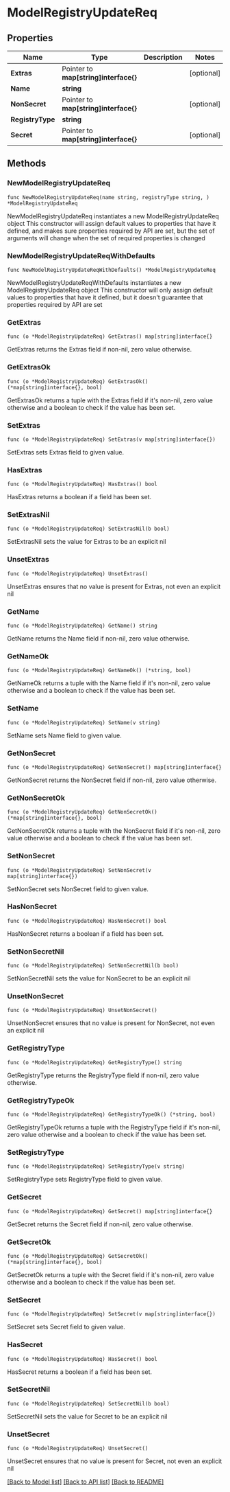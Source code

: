 # ModelRegistryUpdateReq

## Properties

Name | Type | Description | Notes
------------ | ------------- | ------------- | -------------
**Extras** | Pointer to **map[string]interface{}** |  | [optional] 
**Name** | **string** |  | 
**NonSecret** | Pointer to **map[string]interface{}** |  | [optional] 
**RegistryType** | **string** |  | 
**Secret** | Pointer to **map[string]interface{}** |  | [optional] 

## Methods

### NewModelRegistryUpdateReq

`func NewModelRegistryUpdateReq(name string, registryType string, ) *ModelRegistryUpdateReq`

NewModelRegistryUpdateReq instantiates a new ModelRegistryUpdateReq object
This constructor will assign default values to properties that have it defined,
and makes sure properties required by API are set, but the set of arguments
will change when the set of required properties is changed

### NewModelRegistryUpdateReqWithDefaults

`func NewModelRegistryUpdateReqWithDefaults() *ModelRegistryUpdateReq`

NewModelRegistryUpdateReqWithDefaults instantiates a new ModelRegistryUpdateReq object
This constructor will only assign default values to properties that have it defined,
but it doesn't guarantee that properties required by API are set

### GetExtras

`func (o *ModelRegistryUpdateReq) GetExtras() map[string]interface{}`

GetExtras returns the Extras field if non-nil, zero value otherwise.

### GetExtrasOk

`func (o *ModelRegistryUpdateReq) GetExtrasOk() (*map[string]interface{}, bool)`

GetExtrasOk returns a tuple with the Extras field if it's non-nil, zero value otherwise
and a boolean to check if the value has been set.

### SetExtras

`func (o *ModelRegistryUpdateReq) SetExtras(v map[string]interface{})`

SetExtras sets Extras field to given value.

### HasExtras

`func (o *ModelRegistryUpdateReq) HasExtras() bool`

HasExtras returns a boolean if a field has been set.

### SetExtrasNil

`func (o *ModelRegistryUpdateReq) SetExtrasNil(b bool)`

 SetExtrasNil sets the value for Extras to be an explicit nil

### UnsetExtras
`func (o *ModelRegistryUpdateReq) UnsetExtras()`

UnsetExtras ensures that no value is present for Extras, not even an explicit nil
### GetName

`func (o *ModelRegistryUpdateReq) GetName() string`

GetName returns the Name field if non-nil, zero value otherwise.

### GetNameOk

`func (o *ModelRegistryUpdateReq) GetNameOk() (*string, bool)`

GetNameOk returns a tuple with the Name field if it's non-nil, zero value otherwise
and a boolean to check if the value has been set.

### SetName

`func (o *ModelRegistryUpdateReq) SetName(v string)`

SetName sets Name field to given value.


### GetNonSecret

`func (o *ModelRegistryUpdateReq) GetNonSecret() map[string]interface{}`

GetNonSecret returns the NonSecret field if non-nil, zero value otherwise.

### GetNonSecretOk

`func (o *ModelRegistryUpdateReq) GetNonSecretOk() (*map[string]interface{}, bool)`

GetNonSecretOk returns a tuple with the NonSecret field if it's non-nil, zero value otherwise
and a boolean to check if the value has been set.

### SetNonSecret

`func (o *ModelRegistryUpdateReq) SetNonSecret(v map[string]interface{})`

SetNonSecret sets NonSecret field to given value.

### HasNonSecret

`func (o *ModelRegistryUpdateReq) HasNonSecret() bool`

HasNonSecret returns a boolean if a field has been set.

### SetNonSecretNil

`func (o *ModelRegistryUpdateReq) SetNonSecretNil(b bool)`

 SetNonSecretNil sets the value for NonSecret to be an explicit nil

### UnsetNonSecret
`func (o *ModelRegistryUpdateReq) UnsetNonSecret()`

UnsetNonSecret ensures that no value is present for NonSecret, not even an explicit nil
### GetRegistryType

`func (o *ModelRegistryUpdateReq) GetRegistryType() string`

GetRegistryType returns the RegistryType field if non-nil, zero value otherwise.

### GetRegistryTypeOk

`func (o *ModelRegistryUpdateReq) GetRegistryTypeOk() (*string, bool)`

GetRegistryTypeOk returns a tuple with the RegistryType field if it's non-nil, zero value otherwise
and a boolean to check if the value has been set.

### SetRegistryType

`func (o *ModelRegistryUpdateReq) SetRegistryType(v string)`

SetRegistryType sets RegistryType field to given value.


### GetSecret

`func (o *ModelRegistryUpdateReq) GetSecret() map[string]interface{}`

GetSecret returns the Secret field if non-nil, zero value otherwise.

### GetSecretOk

`func (o *ModelRegistryUpdateReq) GetSecretOk() (*map[string]interface{}, bool)`

GetSecretOk returns a tuple with the Secret field if it's non-nil, zero value otherwise
and a boolean to check if the value has been set.

### SetSecret

`func (o *ModelRegistryUpdateReq) SetSecret(v map[string]interface{})`

SetSecret sets Secret field to given value.

### HasSecret

`func (o *ModelRegistryUpdateReq) HasSecret() bool`

HasSecret returns a boolean if a field has been set.

### SetSecretNil

`func (o *ModelRegistryUpdateReq) SetSecretNil(b bool)`

 SetSecretNil sets the value for Secret to be an explicit nil

### UnsetSecret
`func (o *ModelRegistryUpdateReq) UnsetSecret()`

UnsetSecret ensures that no value is present for Secret, not even an explicit nil

[[Back to Model list]](../README.md#documentation-for-models) [[Back to API list]](../README.md#documentation-for-api-endpoints) [[Back to README]](../README.md)


